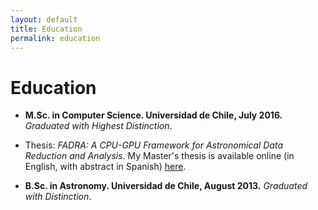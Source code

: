 ```yaml
---
layout: default
title: Education
permalink: education
---
```


# Education

- **M.Sc. in Computer Science. Universidad de Chile, July 2016.** *Graduated with Highest Distinction*.  
- Thesis: *FADRA: A CPU-GPU Framework for Astronomical Data Reduction and Analysis*. My Master's thesis is available online (in English, with abstract in Spanish) [here](http://repositorio.uchile.cl/handle/2250/140769@blank).

- **B.Sc. in Astronomy. Universidad de Chile, August 2013.** *Graduated with Distinction*.
